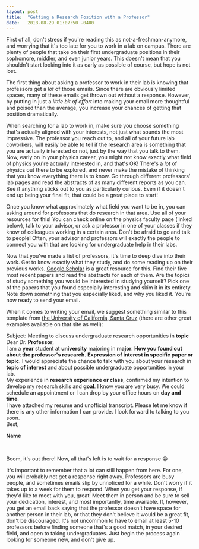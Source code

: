 ```yaml
---
layout: post
title:  "Getting a Research Position with a Professor"
date:   2018-08-29 01:07:50 -0400
---
```


First of all, don't stress if you're reading this as not-a-freshman-anymore, and worrying that it's too late for you to work in a lab on campus. There are plenty of people that take on their first undergraduate positions in their sophomore, middler, and even junior years. This doesn't mean that you shouldn't start looking into it as early as possible of course, but hope is not lost.

The first thing about asking a professor to work in their lab is knowing that professors get a *lot* of those emails. Since there are obviously limited spaces, many of these emails get thrown out without a response. However, by putting in just a *little bit of effort* into making your email more thoughtful and poised than the average, you increase your chances of getting that position dramatically.

When searching for a lab to work in, make sure you choose something that's actually aligned with your interests, not just what sounds the most impressive. The professor you reach out to, and all of your future lab coworkers, will easily be able to tell if the research area is something that you are actually interested or not, just by the way that you talk to them. Now, early on in your physics career, you might not know exactly what field of physics you're actually interested in, and that's OK! There's a *lot* of physics out there to be explored, and never make the mistake of thinking that you know everything there is to know. Go through different professors' lab pages and read the abstracts of as many different reports as you can. See if anything sticks out to you as particularly curious. Even if it doesn't end up being your final fit, that could be a great place to start!

Once you know what approximately what field you want to be in, you can asking around for professors that do research in that area. Use all of your resources for this! You can check online on the physics faculty page (linked below), talk to your advisor, or ask a professor in one of your classes if they know of colleagues working in a certain area. Don't be afraid to go and talk to people! Often, your advisor and professors will exactly the people to connect you with that are looking for undergraduate help in their labs.

Now that you've made a list of professors, it's time to deep dive into their work. Get to know exactly what they study, and do some reading up on their previous works. [Google Scholar](https://scholar.google.com) is a great resource for this. Find their five most recent papers and read the abstracts for each of them. Are the topics of study something you would be interested in studying yourself? Pick one of the papers that you found especially interesting and skim it in its entirety. Note down something that you especially liked, and why you liked it. You're now ready to send your email.

When it comes to writing your email, we suggest something similar to this template from [the University of California, Santa Cruz](https://ugr.ue.ucsc.edu/email_examples) (there are other great examples available on that site as well):

<div class="letter">
Subject:  Meeting to discuss undergraduate research opportunities in <b>topic</b>
<br />
Dear Dr. <b>Professor</b>,
<br />
I am a <b>year</b> student at <b>university</b> majoring in <b>major</b>. <b>How you found out about the professor's research</b>. <b>Expression of interest in specific paper or topic</b>. I would appreciate the chance to talk with you about your research in <b>topic of interest</b> and about possible undergraduate opportunities in your lab.
<br />
My  experience in <b>research experience or class</b>, confirmed my intention to develop my research skills and <b>goal</b>. I know you are very busy. We could schedule an appointment or I can drop by your office hours on <b>day and time</b>.
<br />
I have attached my resume and unofficial transcript.  Please let me know if there is any other information I can provide. I look forward to talking to you soon.
<br />
Best,

<b>Name</b>
</div>
<br />

Boom, it's out there! Now, all that's left is to wait for a response 😁

It's important to remember that a lot can still happen from here. For one, you will probably not get a response right away. Professors are busy people, and sometimes emails slip by unnoticed for a while. Don't worry if it takes up to a week for them to respond. When you get your response, if they'd like to meet with you, great! Meet them in person and be sure to sell your dedication, interest, and most importantly, time available. If, however, you get an email back saying that the professor doesn't have space for another person in their lab, or that they don't believe it would be a great fit, don't be discouraged. It's not uncommon to have to email at least 5-10 professors before finding someone that's a good match, in your desired field, and open to taking undergraduates. Just begin the process again looking for someone new, and don't give up.
